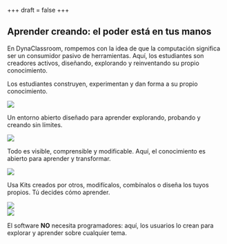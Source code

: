 +++
draft = false
+++

<div class="gallery">
  <div class="animate-element colums-2">
    <h2>Aprender creando: el poder está en tus manos</h2>
    <p>En DynaClassroom, rompemos con la idea de que la computación significa ser un consumidor pasivo de herramientas. Aquí, los estudiantes son creadores activos, diseñando, explorando y reinventando su propio conocimiento.</p>
  </div>
  <div class="animate-element">
    <p class="caption">Los estudiantes construyen, experimentan y dan forma a su propio conocimiento.</p>
    <img src="img/index-16.jpg" />
  </div>
  <div class=" rowns-2  animate-element">
    <p class="caption">Un entorno abierto diseñado para aprender explorando, probando y creando sin límites. </p>
    <img src="img/index-02.jpg" />
  </div>
  <div class=" animate-element">
    <p class="caption">Todo es visible, comprensible y modificable. Aquí, el conocimiento es abierto para aprender y transformar. </p>
    <img src="img/index-08.jpg" />
  </div>
  <div class="animate-element">
    <p class="caption">Usa Kits creados por otros, modifícalos, combínalos o diseña los tuyos propios. Tú decides cómo aprender.</p>
    <img src="img/index-09.jpg" />
  </div>
  <div class="animate-element">
    <img src="img/index-12.jpg" />
    <span class="no-sign"></span>
    <p class="caption">El software <strong>NO</strong> necesita programadores: aquí, los usuarios lo crean para explorar y aprender sobre cualquier tema.</p>
  </div>
</div>

